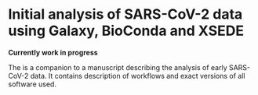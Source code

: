 # Initial analysis of SARS-CoV-2 data using Galaxy, BioConda and XSEDE

**Currently work in progress**

The is a companion to a manuscript describing the analysis of early SARS-CoV-2 data. It contains description of workflows and exact versions of all software used.
